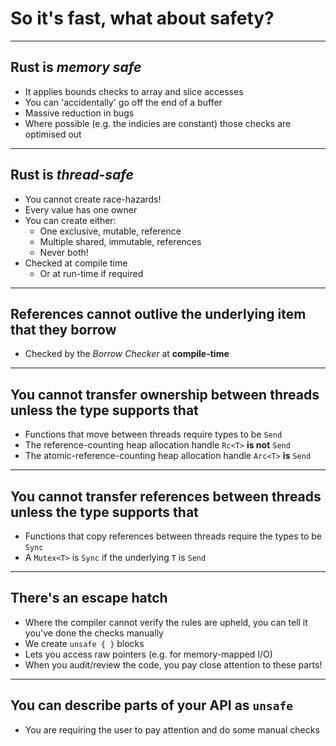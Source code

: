 # So it's fast, what about safety?

---

## Rust is *memory safe*

* It applies bounds checks to array and slice accesses
* You can 'accidentally' go off the end of a buffer
* Massive reduction in bugs
* Where possible (e.g. the indicies are constant) those checks are optimised out

---

## Rust is *thread-safe*

* You cannot create race-hazards!
* Every value has one owner
* You can create either:
  * One exclusive, mutable, reference
  * Multiple shared, immutable, references
  * Never both!
* Checked at compile time
  * Or at run-time if required

---

## References cannot outlive the underlying item that they borrow

* Checked by the *Borrow Checker* at __compile-time__

---

## You cannot transfer ownership between threads unless the type supports that

* Functions that move between threads require types to be `Send`
* The reference-counting heap allocation handle `Rc<T>` __is not__ `Send`
* The atomic-reference-counting heap allocation handle `Arc<T>` __is__ `Send`

---

## You cannot transfer references between threads unless the type supports that

* Functions that copy references between threads require the types to be `Sync`
* A `Mutex<T>` is `Sync` if the underlying `T` is `Send`

---

## There's an escape hatch

* Where the compiler cannot verify the rules are upheld, you can tell it you've
  done the checks manually
* We create `unsafe { }` blocks
* Lets you access raw pointers (e.g. for memory-mapped I/O)
* When you audit/review the code, you pay close attention to these parts!

---

## You can describe parts of your API as `unsafe`

* You are requiring the user to pay attention and do some manual checks
